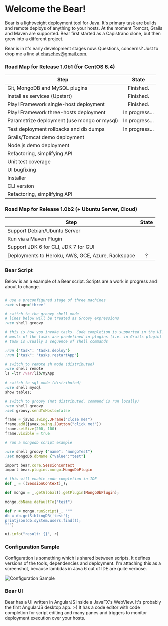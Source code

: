 # Welcome the Bear!

Bear is a lightweight deployment tool for Java. It's primary task are builds and remote deploys of anything to your hosts. At the moment Tomcat, Grails and Maven are supported. Bear first started as a Capistrano clone, but then grew into a different project.

Bear is in it's early development stages now. Questions, concerns? Just to drop me a line at chaschev@gmail.com.

### Road Map for Release 1.0b1 (for CentOS 6.4)

| Step                                        | State          | 
| ------------------------------------------- |:--------------:|
| Git, MongoDB and MySQL plugins              | Finished.      |
| Install as services (Upstart)               | Finished.      | 
| Play! Framework single-host deployment      | Finished.      | 
| Play! Framework three-hosts deployment      | In progress... |
| Parametrize deployment (use mongo or mysql) | In progress... |
| Test deployment rollbacks and db dumps      | In progress... |
| Grails/Tomcat demo deployment               |                | 
| Node.js demo deployment                     |                | 
| Refactoring, simplifying API                |                | 
| Unit test coverage                          |                |
| UI bugfixing                                |                |
| Installer                                   |                |
| CLI version                                 |                | 
| Refactoring, simplifying API                |                | 



### Road Map for Release 1.0b2 (+ Ubuntu Server, Cloud)

| Step                                        | State          | 
| ------------------------------------------- |:--------------:|
| Support Debian/Ubuntu Server                |                |
| Run via a Maven Plugin                      |                |
| Support JDK 6 for CLI, JDK 7 for GUI        |                | 
| Deployments to Heroku, AWS, GCE, Azure, Rackspace |      ?       |

### Bear Script

Below is an a example of a Bear script. Scripts are a work in progress and about to change.

```ruby

# use a preconfigured stage of three machines
:set stage='three'

# switch to the groovy shell mode
# lines below will be treated as Groovy expressions
:use shell groovy

# this is how you invoke tasks. Code completion is supported in the UI.
# mosts of the tasks are predefined in plugins (i.e. in Grails plugin)
# task is usually a sequence of shell commands

:run {"task": "tasks.deploy"}
:run {"task": "tasks.restartApp"}

# switch to remote sh mode (distributed)
:use shell remote
ls -ltr /var/lib/myApp

# switch to sql mode (distributed)
:use shell mysql
show tables;

# switch to groovy (not distributed, command is run locally)
:use shell groovy
:set groovy.sendToHosts=false

frame = javax.swing.JFrame("close me!")
frame.add(javax.swing.JButton("click me!"))
frame.setSize(200, 100)
frame.visible = true

# run a mongodb script example

:use shell groovy {"name": "mongoTest"}
:set mongoDb.dbName {"value":"test"}

import bear.core.SessionContext
import bear.plugins.mongo.MongoDbPlugin

# this will enable code completion in IDE
def _ = ((SessionContext)_);

def mongo = _.getGlobal().getPlugin(MongoDbPlugin);

mongo.dbName.defaultTo("test")

def r = mongo.runScript(_, """
db = db.getSiblingDB('test');
printjson(db.system.users.find());
""")

ui.info("result: {}", r)
```

### Configuration Sample

Configuration is something which is shared between scripts. It defines versions of the tools, dependencies and deployment. I'm attaching this as a screenshot, because lambdas in Java 6 out of IDE are quite verbose.

![Configuration Sample][confSample]

[confSample]: https://raw.github.com/chaschev/bear/master/doc/bear-settings.png

### Bear UI

Bear has a UI written in AngularJS inside a JavaFX's WebView. It's probably the first AngularJS desktop app. :-) It has  a code editor with code completion for script editing and many panes and triggers to monitor deployment execution over your hosts.
